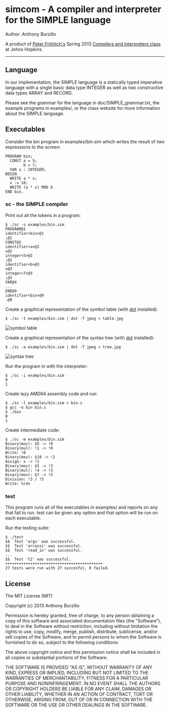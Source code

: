 simcom - A compiler and interpreter for the SIMPLE language
==============================================

Author: Anthony Burzillo

A product of [Peter Fröhlich's](http://gaming.jhu.edu/~phf/) Spring 2013
[Compilers and Interpreters class](http://gaming.jhu.edu/~phf/2013/spring/cs328/) at Johns Hopkins.

******

## Language

In our implementation, the SIMPLE language is a statically typed imperative language with a single basic data type
INTEGER as well as two constructive data types ARRAY and RECORD.

Please see the grammar for the language in doc/SIMPLE_grammar.txt, the example programs in examples/, or the class
website for more information about the SIMPLE language.

## Executables

Consider the bin program in examples/bin.sim which writes the result of two expressions to the screen:

```SIMPLE
PROGRAM bin;
  CONST a = 5;
        b = 7;
  VAR x : INTEGER;
BEGIN
  WRITE a * x;
  x := 10; 
  WRITE (a * x) MOD b
END bin.
```

### sc - the SIMPLE compiler

Print out all the tokens in a program:


```shell
$ ./sc -s examples/bin.sim
PROGRAM@1
identifier<bin>@1
;@1
CONST@2
identifier<a>@2
=@2
integer<5>@2
;@2
identifier<b>@3
=@3
integer<7>@3
;@3
VAR@4
...
END@9
identifier<bin>@9
.@9
```

Create a graphical representation of the symbol table (with [dot] installed):

[dot]: http://www.graphviz.org/

```shell
$ ./sc -t examples/bin.sim | dot -T jpeg > table.jpg
```

![symbol table](http://i.imgur.com/x9i89hg.jpg)

Create a graphical representation of the syntax tree (with [dot] installed):

```shell
$ ./sc -a examples/bin.sim | dot -T jpeg > tree.jpg
```

![syntax tree](http://i.imgur.com/IQ3oZkV.jpg)

Run the program in with the interpreter:

```shell
$ ./sc -i examples/bin.sim
0
1
```

Create lazy AMD64 assembly code and run:

```shell
$ ./sc -l examples/bin.sim > bin.s
$ gcc -o bin bin.s
$ ./bin
0
1
```

Create intermediate code:

```shell
$ ./sc -m examples/bin.sim
Binary(mov): $5 -> !0
Binary(mul): !1 -> !0
Write: !0
Binary(mov): $10 -> !2
Assign: x -> !2
Binary(mov): $5 -> !3
Binary(mul): !4 -> !3
Binary(mov): $7 -> !5
Division: !3 / !5
Write: %rdx
```

### test

This program runs all of the executables in examples/ and reports on any that fail to run.
test can be given any option and that option will be run on each executable.

Run the testing suite:

```shell
$ ./test
$$  Test 'args' was successful.
$$  Test 'arrassi' was successful.
$$  Test 'read_in' was successful.
...
$$  Test 't2' was successful.
+++++++++++++++++++++++++++++++++++++++++++
27 tests were run with 27 succesful, 0 failed.
```

## License

The MIT License (MIT)

Copyright (c) 2013 Anthony Burzillo

Permission is hereby granted, free of charge, to any person obtaining a copy
of this software and associated documentation files (the "Software"), to deal
in the Software without restriction, including without limitation the rights
to use, copy, modify, merge, publish, distribute, sublicense, and/or sell
copies of the Software, and to permit persons to whom the Software is
furnished to do so, subject to the following conditions:

The above copyright notice and this permission notice shall be included in
all copies or substantial portions of the Software.

THE SOFTWARE IS PROVIDED "AS IS", WITHOUT WARRANTY OF ANY KIND, EXPRESS OR
IMPLIED, INCLUDING BUT NOT LIMITED TO THE WARRANTIES OF MERCHANTABILITY,
FITNESS FOR A PARTICULAR PURPOSE AND NONINFRINGEMENT. IN NO EVENT SHALL THE
AUTHORS OR COPYRIGHT HOLDERS BE LIABLE FOR ANY CLAIM, DAMAGES OR OTHER
LIABILITY, WHETHER IN AN ACTION OF CONTRACT, TORT OR OTHERWISE, ARISING FROM,
OUT OF OR IN CONNECTION WITH THE SOFTWARE OR THE USE OR OTHER DEALINGS IN
THE SOFTWARE.

